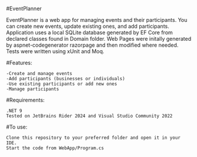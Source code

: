 #EventPlanner

EventPlanner is a web app for managing events and their participants. You can create new events, update existing ones, and add participants.
Application uses a local SQLite database generated by EF Core from declared classes found in Domain folder. Web Pages were initally generated by
aspnet-codegenerator razorpage and then modified where needed. Tests were written using xUnit and Moq.

#Features:

    -Create and manage events
    -Add participants (businesses or individuals)
    -Use existing participants or add new ones
    -Manage participants


#Requirements:

    .NET 9
    Tested on JetBrains Rider 2024 and Visual Studio Community 2022

#To use:
    
    Clone this repository to your preferred folder and open it in your IDE.
    Start the code from WebApp/Program.cs
